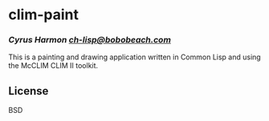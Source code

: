 # clim-paint

### _Cyrus Harmon <ch-lisp@bobobeach.com>_

This is a painting and drawing application written in Common Lisp and
using the McCLIM CLIM II toolkit.

## License

BSD

